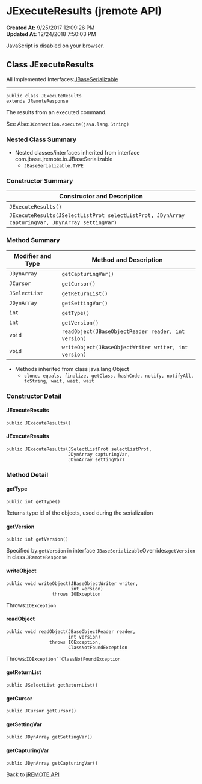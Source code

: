 # JExecuteResults (jremote API)

**Created At:** 9/25/2017 12:09:26 PM  
**Updated At:** 12/24/2018 7:50:03 PM  


JavaScript is disabled on your browser.



## Class JExecuteResults

All Implemented Interfaces:[JBaseSerializable](/39250-io/com_jbase_jremote_io_jbaseserializable "interface in com.jbase.jremote.io")
* * *


```
public class JExecuteResults
extends JRemoteResponse
```

The results from an executed command.

See Also:`JConnection.execute(java.lang.String)`

### Nested Class Summary



- Nested classes/interfaces inherited from interface com.jbase.jremote.io.JBaseSerializable
    - `JBaseSerializable.TYPE`








### Constructor Summary


| Constructor and Description<br> |
| --- |
| `JExecuteResults()` <br> |
| `JExecuteResults(JSelectListProt selectListProt, JDynArray capturingVar, JDynArray settingVar)` <br> |






### Method Summary


| Modifier and Type<br> | Method and Description<br> |
| --- | --- |
| `JDynArray`<br> | `getCapturingVar()` <br> |
| `JCursor`<br> | `getCursor()` <br> |
| `JSelectList`<br> | `getReturnList()` <br> |
| `JDynArray`<br> | `getSettingVar()` <br> |
| `int`<br> | `getType()` <br> |
| `int`<br> | `getVersion()` <br> |
| `void`<br> | `readObject(JBaseObjectReader reader, int version)` <br> |
| `void`<br> | `writeObject(JBaseObjectWriter writer, int version)` <br> |


- Methods inherited from class java.lang.Object
    - `clone, equals, finalize, getClass, hashCode, notify, notifyAll, toString, wait, wait, wait`

### Constructor Detail



#### JExecuteResults

```
public JExecuteResults()
```

#### JExecuteResults

```
public JExecuteResults(JSelectListProt selectListProt,
                       JDynArray capturingVar,
                       JDynArray settingVar)
```





### Method Detail

#### getType

```
public int getType()
```
Returns:type id of the objects, used during the serialization
#### getVersion

```
public int getVersion()
```
Specified by:`getVersion` in interface `JBaseSerializable`Overrides:`getVersion` in class `JRemoteResponse`
#### writeObject

```
public void writeObject(JBaseObjectWriter writer,
                        int version)
                 throws IOException
```
Throws:`IOException`
#### readObject

```
public void readObject(JBaseObjectReader reader,
                       int version)
                throws IOException,
                       ClassNotFoundException
```
Throws:`IOException``ClassNotFoundException`
#### getReturnList

```
public JSelectList getReturnList()
```



#### getCursor

```
public JCursor getCursor()
```



#### getSettingVar

```
public JDynArray getSettingVar()
```



#### getCapturingVar

```
public JDynArray getCapturingVar()
```





Back to [jREMOTE API](com_jbase_jremote_package-summary)

